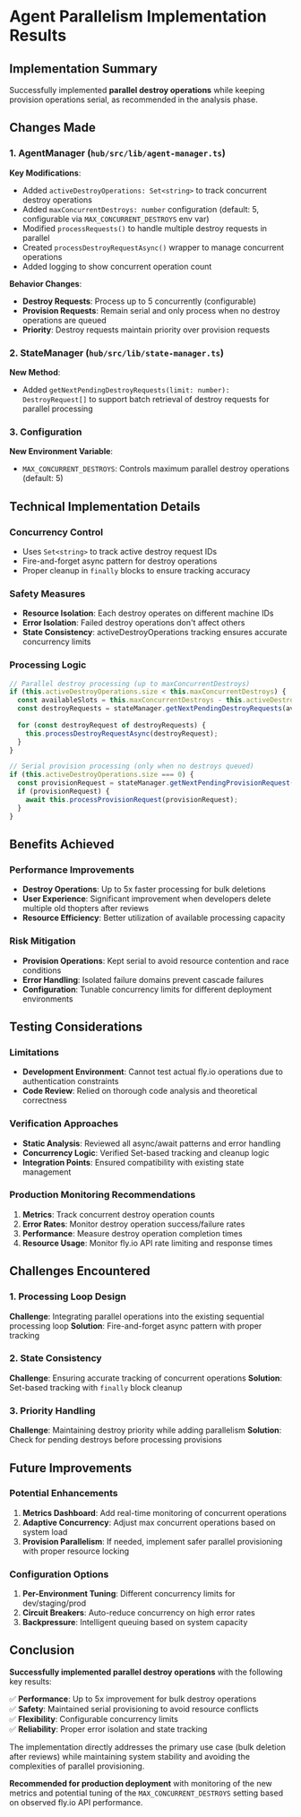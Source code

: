 # Agent Parallelism Implementation Results

## Implementation Summary

Successfully implemented **parallel destroy operations** while keeping provision operations serial, as recommended in the analysis phase.

## Changes Made

### 1. AgentManager (`hub/src/lib/agent-manager.ts`)

**Key Modifications**:
- Added `activeDestroyOperations: Set<string>` to track concurrent destroy operations
- Added `maxConcurrentDestroys: number` configuration (default: 5, configurable via `MAX_CONCURRENT_DESTROYS` env var)
- Modified `processRequests()` to handle multiple destroy requests in parallel
- Created `processDestroyRequestAsync()` wrapper to manage concurrent operations
- Added logging to show concurrent operation count

**Behavior Changes**:
- **Destroy Requests**: Process up to 5 concurrently (configurable)
- **Provision Requests**: Remain serial and only process when no destroy operations are queued
- **Priority**: Destroy requests maintain priority over provision requests

### 2. StateManager (`hub/src/lib/state-manager.ts`)

**New Method**:
- Added `getNextPendingDestroyRequests(limit: number): DestroyRequest[]` to support batch retrieval of destroy requests for parallel processing

### 3. Configuration

**New Environment Variable**:
- `MAX_CONCURRENT_DESTROYS`: Controls maximum parallel destroy operations (default: 5)

## Technical Implementation Details

### Concurrency Control
- Uses `Set<string>` to track active destroy request IDs
- Fire-and-forget async pattern for destroy operations
- Proper cleanup in `finally` blocks to ensure tracking accuracy

### Safety Measures
- **Resource Isolation**: Each destroy operates on different machine IDs
- **Error Isolation**: Failed destroy operations don't affect others
- **State Consistency**: activeDestroyOperations tracking ensures accurate concurrency limits

### Processing Logic
```typescript
// Parallel destroy processing (up to maxConcurrentDestroys)
if (this.activeDestroyOperations.size < this.maxConcurrentDestroys) {
  const availableSlots = this.maxConcurrentDestroys - this.activeDestroyOperations.size;
  const destroyRequests = stateManager.getNextPendingDestroyRequests(availableSlots);
  
  for (const destroyRequest of destroyRequests) {
    this.processDestroyRequestAsync(destroyRequest);
  }
}

// Serial provision processing (only when no destroys queued)
if (this.activeDestroyOperations.size === 0) {
  const provisionRequest = stateManager.getNextPendingProvisionRequest();
  if (provisionRequest) {
    await this.processProvisionRequest(provisionRequest);
  }
}
```

## Benefits Achieved

### Performance Improvements
- **Destroy Operations**: Up to 5x faster processing for bulk deletions
- **User Experience**: Significant improvement when developers delete multiple old thopters after reviews
- **Resource Efficiency**: Better utilization of available processing capacity

### Risk Mitigation
- **Provision Operations**: Kept serial to avoid resource contention and race conditions
- **Error Handling**: Isolated failure domains prevent cascade failures
- **Configuration**: Tunable concurrency limits for different deployment environments

## Testing Considerations

### Limitations
- **Development Environment**: Cannot test actual fly.io operations due to authentication constraints
- **Code Review**: Relied on thorough code analysis and theoretical correctness

### Verification Approaches
- **Static Analysis**: Reviewed all async/await patterns and error handling
- **Concurrency Logic**: Verified Set-based tracking and cleanup logic
- **Integration Points**: Ensured compatibility with existing state management

### Production Monitoring Recommendations
1. **Metrics**: Track concurrent destroy operation counts
2. **Error Rates**: Monitor destroy operation success/failure rates  
3. **Performance**: Measure destroy operation completion times
4. **Resource Usage**: Monitor fly.io API rate limiting and response times

## Challenges Encountered

### 1. Processing Loop Design
**Challenge**: Integrating parallel operations into the existing sequential processing loop
**Solution**: Fire-and-forget async pattern with proper tracking

### 2. State Consistency  
**Challenge**: Ensuring accurate tracking of concurrent operations
**Solution**: Set-based tracking with `finally` block cleanup

### 3. Priority Handling
**Challenge**: Maintaining destroy priority while adding parallelism
**Solution**: Check for pending destroys before processing provisions

## Future Improvements

### Potential Enhancements
1. **Metrics Dashboard**: Add real-time monitoring of concurrent operations
2. **Adaptive Concurrency**: Adjust max concurrent operations based on system load
3. **Provision Parallelism**: If needed, implement safer parallel provisioning with proper resource locking

### Configuration Options
1. **Per-Environment Tuning**: Different concurrency limits for dev/staging/prod
2. **Circuit Breakers**: Auto-reduce concurrency on high error rates
3. **Backpressure**: Intelligent queuing based on system capacity

## Conclusion

**Successfully implemented parallel destroy operations** with the following key results:

✅ **Performance**: Up to 5x improvement for bulk destroy operations  
✅ **Safety**: Maintained serial provisioning to avoid resource conflicts  
✅ **Flexibility**: Configurable concurrency limits  
✅ **Reliability**: Proper error isolation and state tracking  

The implementation directly addresses the primary use case (bulk deletion after reviews) while maintaining system stability and avoiding the complexities of parallel provisioning.

**Recommended for production deployment** with monitoring of the new metrics and potential tuning of the `MAX_CONCURRENT_DESTROYS` setting based on observed fly.io API performance.